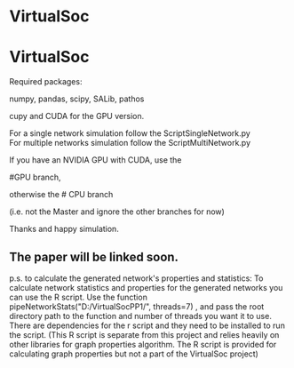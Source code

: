 # VirtualSoc
# VirtualSoc
Required packages:

numpy, pandas, scipy, SALib, pathos 

cupy and CUDA for the GPU version. 

For a single network simulation follow the ScriptSingleNetwork.py  
For multiple networks simulation follow the ScriptMultiNetwork.py 

If you have an NVIDIA GPU with CUDA, use the 

#GPU branch, 

otherwise the # CPU branch

(i.e. not the Master and ignore the other branches for now) 




Thanks and happy simulation. 



## The paper will be linked soon.


p.s. to calculate the generated network's properties and statistics: 
To calculate network statistics and properties for the generated networks you can use the R script. Use the function pipeNetworkStats("D:/VirtualSocPP1/", threads=7) , and pass the root directory path to the function and number of threads you want it to use. There are dependencies for the r script and they need to be installed to run the script. 
(This R script is separate from this project and relies heavily on other libraries for graph properties algorithm. 
The R script is provided for calculating graph properties but not a part of the VirtualSoc project)
